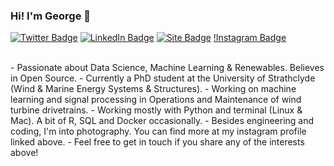 ### Hi! I'm George :wave:

[![Twitter Badge](https://img.shields.io/badge/-@gkampolis-1ca0f1?style=flat-square&labelColor=1ca0f1&logo=twitter&logoColor=white&link=https://twitter.com/gkampolis)](https://twitter.com/gkampolis) [![LinkedIn Badge](https://img.shields.io/badge/-GeorgeKampolis-blue?style=flat-square&logo=Linkedin&logoColor=white&link=https://www.linkedin.com/in/gkampolis/)](https://www.linkedin.com/in/gkampolis)
[![Site Badge](https://img.shields.io/badge/-gkampolis.com-black?style=flat-square&link=https://www.gkampolis.com/)](https://www.gkampolis.com)
[!Instagram Badge](https://img.shields.io/badge/-gkampolis-E4405F?style=flat-square&logo=instagram&logoColor=white&link=https://www.instagram.com/gkampolis)

<br />
<!--
<img align="right" alt="GIF" src="https://media.giphy.com/media/13HgwGsXF0aiGY/giphy.gif" />
-->
- Passionate about Data Science, Machine Learning & Renewables. Believes in Open Source.
- Currently a PhD student at the University of Strathclyde (Wind & Marine Energy Systems & Structures).
- Working on machine learning and signal processing in Operations and Maintenance of wind turbine drivetrains.
- Working mostly with Python and terminal (Linux & Mac). A bit of R, SQL and Docker occasionally. 
- Besides engineering and coding, I'm into photography. You can find more at my instagram profile linked above.
- Feel free to get in touch if you share any of the interests above!
